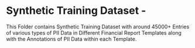 # Synthetic Training Dataset - 
This Folder contains Synthetic Training Dataset with around 45000+ Entries of various types of PII Data in Different Financial Report Templates along with the Annotations of PII Data within each Template.
